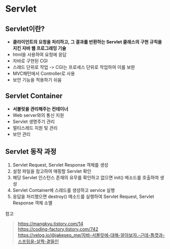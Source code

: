 # Servlet

## Servlet이란?
- **클라이언트의 요청을 처리하고, 그 결과를 반환하는 Servlet 클래스의 구현 규칙을 지킨 자바 웹 프로그래밍 기술**
- html을 사용하여 요청에 응답
- 자바로 구현된 CGI
- 스레드 단위로 작업 -> CGI는 프로세스 단위로 작업하여 이를 보완
- MVC패턴에서 Controller로 사용
- 보안 기능을 적용하기 쉬움

## Servlet Container
- **서블릿을 관리해주는 컨테이너**
- Web server와의 통신 지원
- Servlet 생명주기 관리
- 멀티스레드 지원 및 관리
- 보안 관리

## Servlet 동작 과정
1. Servlet Request, Servlet Response 객체를 생성
2. 설정 파일을 참고하여 매핑할 Servlet 확인
3. 해당 Servlet 인스턴스 존재의 유무를 확인하고 없으면 init() 메소드를 호출하여 생성
4. Servlet Container에 스레드를 생성하고 service 실행
5. 응답을 처리했으면 destroy() 메소드를 실행하여 Servlet Request, Servlet Response 객체 소멸

참고
> https://mangkyu.tistory.com/14  
> https://coding-factory.tistory.com/742  
> https://velog.io/@jakeseo_me/자바-서블릿에-대해-알아보자.-근데-톰캣과-스프링을-살짝-곁들인